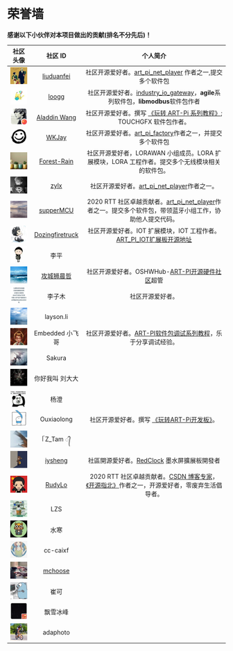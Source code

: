 # 荣誉墙

**感谢以下小伙伴对本项目做出的贡献(排名不分先后)！**

|  社区头像 | 社区 ID     | 个人简介 |
| :---------------------------------: | :--------------------------------------------------: |:--: |
|   ![liuduanfei](figures/liu.jpg)    | [liuduanfei](https://github.com/liuduanfei)          | 社区开源爱好者。[art_pi_net_player](https://github.com/RT-Thread-Studio/sdk-bsp-stm32h750-realthread-artpi/tree/master/projects/art_pi_net_player) 作者之一,提交多个软件包 |
|    ![ma](figures/ma.jpg)     | [loogg](https://github.com/loogg)                    |社区开源爱好者。[industry_io_gateway](https://github.com/RT-Thread-Studio/sdk-bsp-stm32h750-realthread-artpi/tree/master/projects/industry_io_gateway)，**agile**系列软件包，**libmodbus**软件包作者|
|        ![kk](figures/kk.jpg)        | [Aladdin Wang](https://blog.csdn.net/sinat_31039061) |社区开源爱好者。撰写 [《玩转 ART-Pi 系列教程》](https://blog.csdn.net/sinat_31039061/category_10389752.html); TOUCHGFX 软件包作者。|
|   ![wang](figures/wang.jpg)   | [WKJay](https://github.com/WKJay/)                   |社区开源爱好者。[art_pi_factory](https://github.com/RT-Thread-Studio/sdk-bsp-stm32h750-realthread-artpi/tree/master/projects/art_pi_factory)作者之一，并提交多个软件包|
| ![huang](figures/huang.jpg) | [Forest-Rain](https://github.com/Forest-Rain)        |社区开源爱好者，LORAWAN 小组成员。LORA 扩展模块，LORA 工程作者。提交多个无线模块相关的软件包。|
|  ![yu](figures/yu.jpg)   | [zylx](https://github.com/qgyhd1234)                 |社区开源爱好者。[art_pi_net_player](https://github.com/RT-Thread-Studio/sdk-bsp-stm32h750-realthread-artpi/tree/master/projects/art_pi_net_player)作者之一。|
|  ![li](figures/li.jpg)  | [supperMCU](https://github.com/supperthomas) |2020 RTT 社区卓越贡献者。[art_pi_net_player](https://github.com/RT-Thread-Studio/sdk-bsp-stm32h750-realthread-artpi/tree/master/projects/art_pi_net_player)作者之一。提交多个软件包，带领蓝牙小组工作，协助他人提交代码。|
| ![che](figures/che.jpg) | [Dozingfiretruck](https://gitee.com/Dozingfiretruck) |社区开源爱好者。IOT 扩展模块，IOT 工程作者。 [ART_PI_IOT扩展板开源地址](https://gitee.com/Dozingfiretruck/art_pi_iot)|
| ![ping](figures/ping.jpg) | 李平 ||
| ![shen](figures/shen.jpg) | [攻城狮晨哲](https://oshwhub.com/CYIIOT) |社区开源爱好者。OSHWHub-[ART-PI开源硬件社区](https://oshwhub.com/ART-Pi-kai-yuan-kuo-zhan-ban)超管|
| ![mu](figures/mu.jpg) | 李子木 | 社区开源爱好者。 |
| ![sheng](figures/sheng.jpg) | layson.li | |
| ![fei](figures/fei.jpg) | Embedded 小飞哥  |社区开源爱好者。[ART-PI软件包调试系列教程](https://mp.csdn.net/editor/html/110261428)，乐于分享调试经验。|
| ![guo](figures/guo.jpg) | Sakura ||
| ![dada](figures/dada.jpg) | 你好我叫 刘大大 ||
| ![cheng](figures/cheng.jpg) | 杨澄||
| ![Ouxiaolong](figures/Ouxiaolong.jpg) | Ouxiaolong|社区开源爱好者。撰写 [《玩转ART-Pi开发板》](https://blog.csdn.net/bruceoxl/category_10642929.html)。|
| ![shui](figures/shui.jpg) | ᥬ Z_Tam ᭄ ||
| ![iysheng](figures/iysheng.jpg) | [iysheng](https://github.com/iysheng) |社區開源愛好者。[RedClock](https://gitee.com/iysheng/redclock) 墨水屏擴展板開發者|
| ![rudy](figures/rudy.jpg) | [RudyLo](https://github.com/luhuadong) |2020 RTT 社区卓越贡献者。[CSDN 博客专家](https://blog.csdn.net/lu_embedded)，[《开源指北》](https://gitee.com/gitee-community/opensource-guide)作者之一，开源爱好者，零废弃生活倡导者。|
| ![lzs](figures/lzs.jpg) | LZS||
| ![han](figures/han.jpg) | 水寒 ||
| ![cc](figures/cc.jpg) | cc-caixf ||
| ![mchoose](figures/mchoose.jpg) | [mchoose](https://gitee.com/mtos) ||
| ![cui](figures/cui.jpg) | 崔可 ||
| ![feng](figures/feng.jpg) | 飘雪冰峰 ||
| ![da](figures/da.jpg) | adaphoto ||
